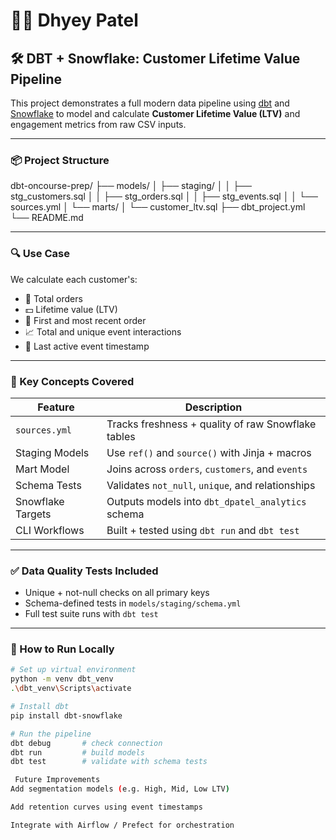 # 🧑‍💻 Dhyey Patel

## 🛠️ DBT + Snowflake: Customer Lifetime Value Pipeline

This project demonstrates a full modern data pipeline using [dbt](https://www.getdbt.com/) and [Snowflake](https://www.snowflake.com/) to model and calculate **Customer Lifetime Value (LTV)** and engagement metrics from raw CSV inputs.

---

### 📦 Project Structure
dbt-oncourse-prep/
├── models/
│ ├── staging/
│ │ ├── stg_customers.sql
│ │ ├── stg_orders.sql
│ │ ├── stg_events.sql
│ │ └── sources.yml
│ └── marts/
│ └── customer_ltv.sql
├── dbt_project.yml
└── README.md


---

### 🔍 Use Case

We calculate each customer's:
- 🛒 Total orders
- 💵 Lifetime value (LTV)
- 📅 First and most recent order
- 📈 Total and unique event interactions
- 📱 Last active event timestamp

---

### 🧠 Key Concepts Covered

| Feature            | Description                                       |
|--------------------|---------------------------------------------------|
| `sources.yml`      | Tracks freshness + quality of raw Snowflake tables |
| Staging Models     | Use `ref()` and `source()` with Jinja + macros     |
| Mart Model         | Joins across `orders`, `customers`, and `events`  |
| Schema Tests       | Validates `not_null`, `unique`, and relationships |
| Snowflake Targets  | Outputs models into `dbt_dpatel_analytics` schema |
| CLI Workflows      | Built + tested using `dbt run` and `dbt test`     |

---

### ✅ Data Quality Tests Included

- Unique + not-null checks on all primary keys
- Schema-defined tests in `models/staging/schema.yml`
- Full test suite runs with `dbt test`

---

### 🚀 How to Run Locally

```bash
# Set up virtual environment
python -m venv dbt_venv
.\dbt_venv\Scripts\activate

# Install dbt
pip install dbt-snowflake

# Run the pipeline
dbt debug       # check connection
dbt run         # build models
dbt test        # validate with schema tests

 Future Improvements
Add segmentation models (e.g. High, Mid, Low LTV)

Add retention curves using event timestamps

Integrate with Airflow / Prefect for orchestration
